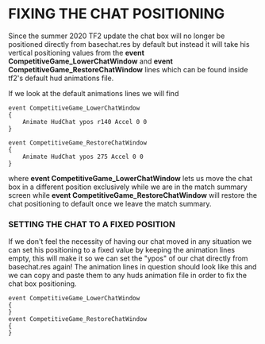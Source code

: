 # FIXING THE CHAT POSITIONING

Since the summer 2020 TF2 update the chat box will no longer be positioned directly from basechat.res by default but instead it will take his vertical positioning values from the **event CompetitiveGame_LowerChatWindow** and **event CompetitiveGame_RestoreChatWindow** lines which can be found inside tf2's default hud animations file.

If we look at the default animations lines we will find

```
event CompetitiveGame_LowerChatWindow
{
	Animate HudChat ypos r140 Accel 0 0
}

event CompetitiveGame_RestoreChatWindow
{
	Animate HudChat ypos 275 Accel 0 0
}
```

where **event CompetitiveGame_LowerChatWindow** lets us move the chat box in a different position exclusively while we are in the match summary screen while **event CompetitiveGame_RestoreChatWindow** will restore the chat positioning to default once we leave the match summary.


### SETTING THE CHAT TO A FIXED POSITION

If we don't feel the necessity of having our chat moved in any situation we can set his positioning to a fixed value by keeping the animation lines empty, this will make it so we can set the "ypos" of our chat directly from basechat.res again!
The animation lines in question should look like this and we can copy and paste them to any huds animation file in order to fix the chat box positioning.

```
event CompetitiveGame_LowerChatWindow
{
}
event CompetitiveGame_RestoreChatWindow
{
}
```
